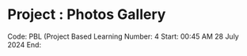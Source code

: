 # Project : Photos Gallery
Code: PBL (Project Based Learning
Number: 4
Start: 00:45 AM 28 July 2024
End: 
